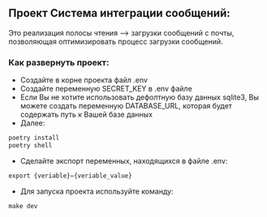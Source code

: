 ## Проект Система интеграции сообщений:
Это реализация полосы чтения –> загрузки сообщений с почты, позволяющая оптимизировать процесс загрузки сообщений.


### Как развернуть проект:
- Создайте в корне проекта файл .env
- Создайте переменную SECRET_KEY в .env файле
- Если Вы не хотите использовать дефолтную базу данных sqlite3, Вы можете создать переменную DATABASE_URL, которая будет содержать путь к Вашей базе данных
- Далее:

```python
poetry install
poetry shell
```

- Сделайте экспорт переменных, находящихся в файле .env:

```python
export {veriable}={veriable_value}
```

- Для запуска проекта используйте команду:
```python
make dev
```
